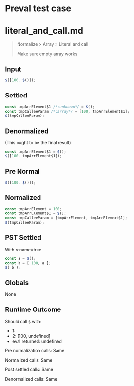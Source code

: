 # Preval test case

# literal_and_call.md

> Normalize > Array > Literal and call
>
> Make sure empty array works

## Input

`````js filename=intro
$([100, $()]);
`````

## Settled


`````js filename=intro
const tmpArrElement$1 /*:unknown*/ = $();
const tmpCalleeParam /*:array*/ = [100, tmpArrElement$1];
$(tmpCalleeParam);
`````

## Denormalized
(This ought to be the final result)

`````js filename=intro
const tmpArrElement$1 = $();
$([100, tmpArrElement$1]);
`````

## Pre Normal


`````js filename=intro
$([100, $()]);
`````

## Normalized


`````js filename=intro
const tmpArrElement = 100;
const tmpArrElement$1 = $();
const tmpCalleeParam = [tmpArrElement, tmpArrElement$1];
$(tmpCalleeParam);
`````

## PST Settled
With rename=true

`````js filename=intro
const a = $();
const b = [ 100, a ];
$( b );
`````

## Globals

None

## Runtime Outcome

Should call `$` with:
 - 1: 
 - 2: [100, undefined]
 - eval returned: undefined

Pre normalization calls: Same

Normalized calls: Same

Post settled calls: Same

Denormalized calls: Same
